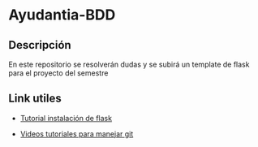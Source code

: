# Ayudantia-BDD

## Descripción

En este repositorio se resolverán dudas y se subirá un template de flask para el
proyecto del semestre

## Link utiles

* [Tutorial instalación de flask](https://flask.palletsprojects.com/en/1.1.x/installation/)

* [Videos tutoriales para manejar git](https://www.youtube.com/watch?v=uUuTYDg9XoI&list=PLjQo0sojbbxVHcVN4h9DMu6U6spKk21uP)
